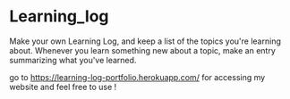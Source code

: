 # Learning_log

Make your own Learning Log, and keep a list of the topics you're learning about.
Whenever you learn something new about a topic, make an entry summarizing what you've learned. 

go to https://learning-log-portfolio.herokuapp.com/ for accessing my website and feel free to use !
